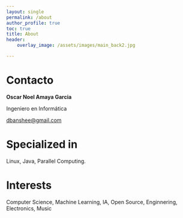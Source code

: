 ```yaml
---
layout: single
permalink: /about
author_profile: true
toc: true
title: About
header:
    overlay_image: /assets/images/main_back2.jpg

---
```

# Contacto
__Oscar Noel Amaya Garcia__

Ingeniero en Informática


<a href="mailto:elcorreoquequieres@correo.com">dbanshee@gmail.com</a>

# Specialized in

Linux, Java, Parallel Computing.


# Interests

Computer Science, Machine Learning, IA, Open Source, Enginnering, Electronics, Music

